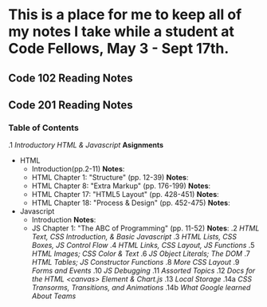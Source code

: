 # This is a place for me to keep all of my notes I take while a student at Code Fellows, May 3 - Sept 17th.

## Code 102 Reading Notes

## Code 201 Reading Notes
### Table of Contents
.1 *Introductory HTML & Javascript*
**Asignments**
- HTML
    - Introduction(pp.2-11)
    **Notes**:
    - HTML Chapter 1: "Structure" (pp. 12-39)
    **Notes**:
    - HTML Chapter 8: "Extra Markup" (pp. 176-199)
    **Notes**:
    - HTML Chapter 17: "HTML5 Layout" (pp. 428-451)
    **Notes**:
    - HTML Chapter 18: "Process & Design" (pp. 452-475)
    **Notes**:
- Javascript
    - Introduction
    **Notes**:
    - JS Chapter 1: "The ABC of Programming" (pp. 11-52)
    **Notes**:
.2 *HTML Text, CSS Introduction, & Basic Javascript*
.3 *HTML Lists, CSS Boxes, JS Control Flow*
.4 *HTML Links, CSS Layout, JS Functions*
.5 *HTML Images; CSS Color & Text*
.6 *JS Object Literals; The DOM*
.7 *HTML Tables; JS Constructor Functions*
.8 *More CSS Layout*
.9 *Forms and Events*
.10 *JS Debugging*
.11 *Assorted Topics*
.12 *Docs for the HTML \<canvas\> Element & Chart.js*
.13 *Local Storage*
.14a *CSS Transorms, Transitions, and Animations*
.14b *What Google learned About Teams*